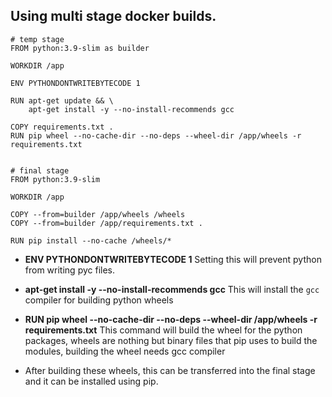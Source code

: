 	

## Using multi stage docker builds.

```
# temp stage
FROM python:3.9-slim as builder

WORKDIR /app

ENV PYTHONDONTWRITEBYTECODE 1

RUN apt-get update && \
    apt-get install -y --no-install-recommends gcc

COPY requirements.txt .
RUN pip wheel --no-cache-dir --no-deps --wheel-dir /app/wheels -r requirements.txt


# final stage
FROM python:3.9-slim

WORKDIR /app

COPY --from=builder /app/wheels /wheels
COPY --from=builder /app/requirements.txt .

RUN pip install --no-cache /wheels/*
```

- **ENV PYTHONDONTWRITEBYTECODE 1**
  Setting this will prevent python from writing pyc files.

- **apt-get install -y --no-install-recommends gcc**
  This will install the `gcc` compiler for building python wheels

- **RUN pip wheel --no-cache-dir --no-deps --wheel-dir /app/wheels -r requirements.txt**
  This command will build the wheel for the python packages, wheels are nothing but binary files that pip uses to build the modules, building the wheel needs gcc compiler

- After building these wheels, this can be transferred into the final stage and it can be installed using pip.
